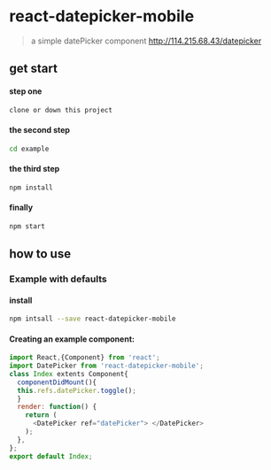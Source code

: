 react-datepicker-mobile
================

>a simple datePicker component <a href="http://114.215.68.43/home" target="_blank">http://114.215.68.43/datepicker</a>

## get start

#### step one
```bash
clone or down this project
```
#### the second step
```bash
cd example
```
#### the third step
```bash
npm install
```
#### finally
```bash
npm start
```
## how to use

### Example with defaults
#### install
```bash
npm intsall --save react-datepicker-mobile
```
#### Creating an example component:
```javascript
import React,{Component} from 'react';
import DatePicker from 'react-datepicker-mobile';
class Index extents Component{
  componentDidMount(){
  this.refs.datePicker.toggle();
  }
  render: function() {
    return (
      <DatePicker ref="datePicker"> </DatePicker>  
    );
  },
};
export default Index;

